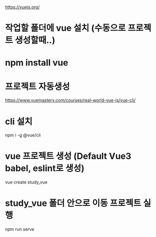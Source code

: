 https://vuejs.org/  

# 작업할 폴더에 vue 설치 (수동으로 프로젝트 생성할때..)  
# npm install vue  

# 프로젝트 자동생성
https://www.vuemastery.com/courses/real-world-vue-js/vue-cli/  

# cli 설치  
npm i -g @vue/cli  

# vue 프로젝트 생성 (Default Vue3 babel, eslint로 생성)  
vue create study_vue  

# study_vue 폴더 안으로 이동 프로젝트 실행  
npm run serve  
